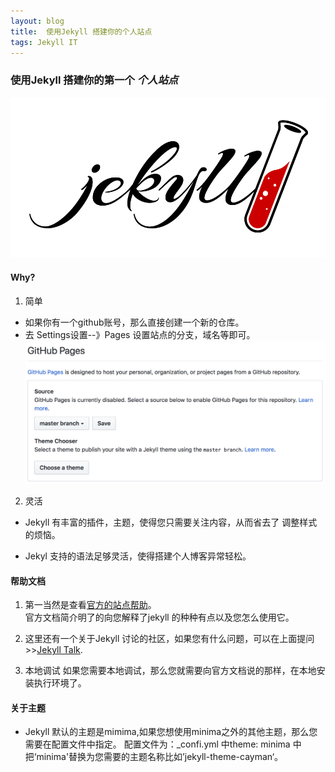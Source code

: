 ```yaml
---
layout: blog  
title:  使用Jekyll 搭建你的个人站点
tags: Jekyll IT
---
```

### 使用Jekyll 搭建你的第一个 ***个人站点***

![](/img/blog/jekyll-logo.png)
#### Why?
 1. 简单
 - 如果你有一个github账号，那么直接创建一个新的仓库。
 - 去 Settings设置--》Pages 设置站点的分支，域名等即可。
 ![](/img/blog/github-pages-settings.png)
 2. 灵活
 - Jekyll 有丰富的插件，主题，使得您只需要关注内容，从而省去了
 调整样式的烦恼。

 - Jekyl 支持的语法足够灵活，使得搭建个人博客异常轻松。

#### 帮助文档
1. 第一当然是查看[官方的站点帮助](https://jekyllrb.com)。<br/>
   官方文档简介明了的向您解释了jekyll 的种种有点以及您怎么使用它。

2. 这里还有一个关于Jekyll 讨论的社区，如果您有什么问题，可以在上面提问>>[Jekyll Talk][jekyll-talk].

3. 本地调试
   如果您需要本地调试，那么您就需要向官方文档说的那样，在本地安装执行环境了。

#### 关于主题
 - Jekyll 默认的主题是mimima,如果您想使用minima之外的其他主题，那么您需要在配置文件中指定。
   配置文件为：_confi.yml 中theme: minima 中把‘minima'替换为您需要的主题名称比如’jekyll-theme-cayman‘。


[jekyll-talk]: https://talk.jekyllrb.com/


